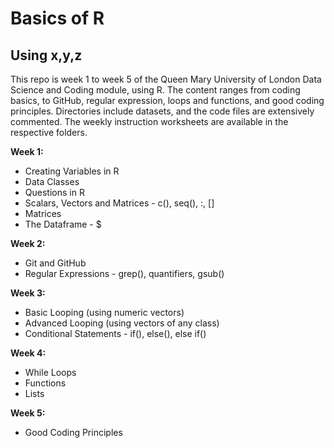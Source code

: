 # Basics of R
## Using x,y,z
This repo is week 1 to week 5 of the Queen Mary University of London Data Science and Coding module, using R. The content ranges from coding basics, to GitHub, regular expression, loops and functions, and good coding principles. Directories include datasets, and the code files are extensively commented. The weekly instruction worksheets are available in the respective folders.


**Week 1:**
- Creating Variables in R
- Data Classes
- Questions in R
- Scalars, Vectors and Matrices - c(), seq(), :, []
- Matrices
- The Dataframe - $

**Week 2:**
- Git and GitHub
- Regular Expressions - grep(), quantifiers, gsub()

**Week 3:**
- Basic Looping (using numeric vectors)
- Advanced Looping (using vectors of any class)
- Conditional Statements - if(), else(), else if()

**Week 4:**
- While Loops
- Functions
- Lists

**Week 5:**
- Good Coding Principles
